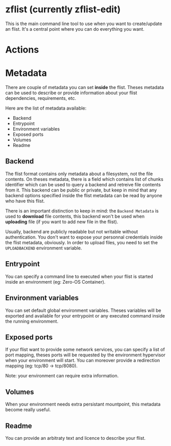 # zflist (currently zflist-edit)

This is the main command line tool to use when you want to create/update an flist. It's a central point
where you can do everything you want.

# Actions



# Metadata

There are couple of metadata you can set **inside** the flist. Theses metadata can be used to
describe or provide information about your flist dependencies, requirements, etc.

Here are the list of metadata available:
- Backend
- Entrypoint
- Environment variables
- Exposed ports
- Volumes
- Readme

## Backend

The flist format contains only metadata about a filesystem, not the file contents. On theses metadata,
there is a field which contains list of chunks identifier which can be used to query a backend and
retreive file contents from it. This backend can be public or private, but keep in mind that any backend
options specified inside the flist metadata can be read by anyone who have this flist.

There is an important distinction to keep in mind: the `Backend Metadata` is used to **download** file
contents, this backend won't be used when **uploading** file (if you want to add new file in the flist).

Usually, backend are publicly readable but not writable without authentication. You don't want to expose
your personnal credentials inside the flist metadata, obviously. In order to upload files, you need to
set the `UPLOADBACKEND` environment variable.

## Entrypoint

You can specify a command line to executed when your flist is started inside an
environment (eg: Zero-OS Container).

## Environment variables

You can set default global environment variables. Theses variables will be exported and available
for your entrypoint or any executed command inside the running environment.

## Exposed ports

If your flist want to provide some network services, you can specify a list of port mapping, theses
ports will be requested by the environment hypervisor when your environment will start. You can moreover
provide a redirection mapping (eg: tcp/80 -> tcp/8080).

Note: your environment can require extra information.

## Volumes

When your environment needs extra persistant mountpoint, this metadata become really useful.


## Readme

You can provide an arbitraty text and licence to describe your flist.
